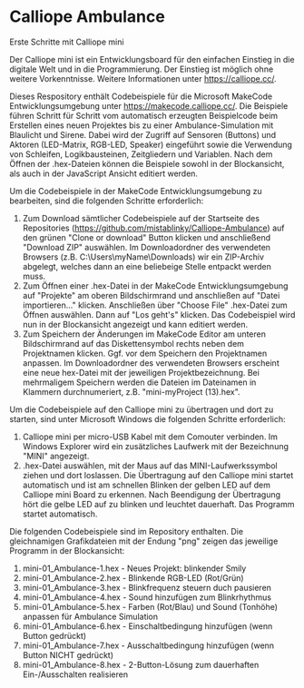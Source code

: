 # Calliope Ambulance
Erste Schritte mit Calliope mini

Der Calliope mini ist ein Entwicklungsboard für den einfachen Einstieg in die digitale Welt und in die Programmierung. Der Einstieg ist möglich ohne weitere Vorkenntnisse. Weitere Informationen unter https://calliope.cc/.

Dieses Respository enthält Codebeispiele für die Microsoft MakeCode Entwicklungsumgebung unter https://makecode.calliope.cc/. Die Beispiele führen Schritt für Schritt vom automatisch erzeugten Beispielcode beim Erstellen eines neuen Projektes bis zu einer Ambulance-Simulation mit Blaulicht und Sirene. Dabei wird der Zugriff auf Sensoren (Buttons) und Aktoren (LED-Matrix, RGB-LED, Speaker) eingeführt sowie die Verwendung von Schleifen, Logikbausteinen, Zeitgliedern und Variablen. Nach dem Öffnen der .hex-Dateien können die Beispiele sowohl in der Blockansicht, als auch in der JavaScript Ansicht editiert werden.

Um die Codebeispiele in der MakeCode Entwicklungsumgebung zu bearbeiten, sind die folgenden Schritte erforderlich:
1. Zum Download sämtlicher Codebeispiele auf der Startseite des Repositories (https://github.com/mistablinky/Calliope-Ambulance) auf den grünen "Clone or download" Button klicken und anschließend "Download ZIP" auswählen. Im Downloadordner des verwendeten Browsers (z.B. C:\Users\myName\Downloads) wir ein ZIP-Archiv abgelegt, welches dann an eine beliebeige Stelle entpackt werden muss.
2. Zum Öffnen einer .hex-Datei in der MakeCode Entwicklungsumgebung auf "Projekte" am oberen Bildschirmrand und anschließen auf "Datei importieren..." klicken. Anschließen über "Choose File" .hex-Datei zum Öffnen auswählen. Dann auf "Los geht's" klicken. Das Codebeispiel wird nun in der Blockansicht angezeigt und kann editiert werden.
3. Zum Speichern der Änderungen im MakeCode Editor am unteren Bildschirmrand auf das Diskettensymbol rechts neben dem Projektnamen klicken. Ggf. vor dem Speichern den Projektnamen anpassen. Im Downloadordner des verwendeten Browsers erscheint eine neue hex-Datei mit der jeweiligen Projektbezeichnung. Bei mehrmaligem Speichern werden die Dateien im Dateinamen in Klammern durchnumeriert, z.B. "mini-myProject (13).hex".

Um die Codebeispiele auf den Calliope mini zu übertragen und dort zu starten, sind unter Microsoft Windows die folgenden Schritte erforderlich:
1. Calliope mini per micro-USB Kabel mit dem Comouter verbinden. Im Windows Explorer wird ein zusätzliches Laufwerk mit der Bezeichnung "MINI" angezeigt.
2. .hex-Datei auswählen, mit der Maus auf das MINI-Laufwerkssymbol ziehen und dort loslassen. Die Übertragung auf den Calliope mini startet automatisch und ist am schnellen Blinken der gelben LED auf dem Calliope mini Board zu erkennen. Nach Beendigung der Übertragung hört die gelbe LED auf zu blinken und leuchtet dauerhaft. Das Programm startet automatisch.

Die folgenden Codebeispiele sind im Repository enthalten. Die gleichnamigen Grafikdateien mit der Endung "png" zeigen das jeweilige Programm in der Blockansicht:
1. mini-01_Ambulance-1.hex - Neues Projekt: blinkender Smily
2. mini-01_Ambulance-2.hex - Blinkende RGB-LED (Rot/Grün)
3. mini-01_Ambulance-3.hex - Blinkfrequenz steuern duch pausieren
4. mini-01_Ambulance-4.hex - Sound hinzufügen zum Blinkrhythmus
5. mini-01_Ambulance-5.hex - Farben (Rot/Blau) und Sound (Tonhöhe) anpassen für Ambulance Simulation
6. mini-01_Ambulance-6.hex - Einschaltbedingung hinzufügen (wenn Button gedrückt)
7. mini-01_Ambulance-7.hex - Ausschaltbedingung hinzufügen (wenn Button NICHT gedrückt)
8. mini-01_Ambulance-8.hex - 2-Button-Lösung zum dauerhaften Ein-/Ausschalten realisieren

